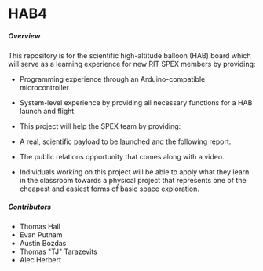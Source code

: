# HAB4

##### Overview

This repository is for the scientific high-altitude balloon (HAB) board which will serve as a learning experience for new RIT SPEX members by providing:

   - Programming experience through an Arduino-compatible microcontroller
 
   - System-level experience by providing all necessary functions for a HAB launch and flight
 
   - This project will help the SPEX team by providing:
 
   - A real, scientific payload to be launched and the following report.
 
   - The public relations opportunity that comes along with a video.
 
   - Individuals working on this project will be able to apply what they learn in the classroom towards a physical project that represents one of the cheapest and easiest forms of basic space exploration.

##### Contributors

- Thomas Hall
- Evan Putnam
- Austin Bozdas
- Thomas "TJ" Tarazevits
- Alec Herbert
